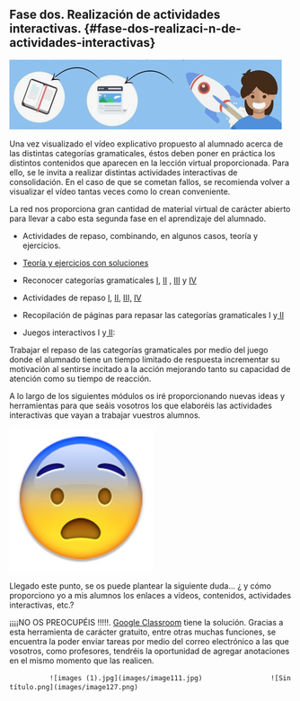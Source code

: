 ## Fase dos. Realización de actividades interactivas. {#fase-dos-realizaci-n-de-actividades-interactivas}

![](images/image110.png)

Una vez visualizado el vídeo explicativo propuesto al alumnado acerca de las distintas categorías gramaticales, éstos deben poner en práctica los distintos contenidos que aparecen en la lección virtual proporcionada. Para ello, se le invita a realizar distintas actividades interactivas de consolidación. En el caso de que se cometan fallos, se recomienda volver a visualizar el vídeo tantas veces como lo crean conveniente.

La red nos proporciona gran cantidad de material virtual de carácter abierto  para llevar a cabo esta segunda fase en el aprendizaje del alumnado.

*   Actividades de repaso, combinando, en algunos casos, teoría y ejercicios.

*   [Teoría y ejercicios con soluciones](https://www.google.com/url?q=http://delenguayliteratura.com/MORFOLOGIA.html&sa=D&ust=1509617244720000&usg=AFQjCNE_jD_a-nWpALCpxM6fI68YpvqddA)
*   Reconocer categorías gramaticales [I](https://www.google.com/url?q=http://www.xtec.cat/~jgenover/gracat1.htm&sa=D&ust=1509617244721000&usg=AFQjCNGVBUJe-DTWQ57PHrRYqXUH9thByg), [II](https://www.google.com/url?q=http://www.xtec.cat/~jgenover/gracat3.htm&sa=D&ust=1509617244721000&usg=AFQjCNGPqh7ayrzaCau7maD0czTIsO5q5w) , [III](https://www.google.com/url?q=http://www.xtec.cat/~jgenover/gracat2.htm&sa=D&ust=1509617244722000&usg=AFQjCNHqzy65UCaro4D_5Sw8JzWDrXxrEg) y [IV](https://www.google.com/url?q=http://www.xtec.cat/~jgenover/catgram6.htm&sa=D&ust=1509617244722000&usg=AFQjCNGfGdJqKQNH7R8-v_cSOyoJrPD8IA)
*   Actividades de repaso [ I](https://www.google.com/url?q=https://www.cerebriti.com/juegos-de-lengua/categorias-gramaticales%23.Wc4rvWh-rcs&sa=D&ust=1509617244723000&usg=AFQjCNG4-sDlvpKQ3Ljm1N4ncJz8zfTzQw), [II](https://www.google.com/url?q=https://didactalia.net/comunidad/materialeducativo/recursos/tag/categor%25C3%25ADas%2520gramaticales&sa=D&ust=1509617244723000&usg=AFQjCNEYRVEyp_Nyq1gp9JMC9kI0uyRWRw), [III,](https://www.google.com/url?q=http://procomun.educalab.es/es/ode/view/1416349642995&sa=D&ust=1509617244723000&usg=AFQjCNE9MaW-h-qNyK9fu8bYIbmo5Q4hYQ) [IV](https://www.google.com/url?q=http://www.xtec.cat/~jgenover/catgram1.htm&sa=D&ust=1509617244724000&usg=AFQjCNGEztCTYoHXCpJ4UX2dPN0Vw0sf6Q)
*   Recopilación de páginas para repasar las categorías gramaticales I y[ II](https://www.google.com/url?q=http://www.xtec.cat/~jgenover/morfo.htm&sa=D&ust=1509617244725000&usg=AFQjCNEjl46_WbX1DhFMkxRfEJ_-2hnddA)

*   Juegos interactivos I y[ II](https://www.google.com/url?q=https://www.cerebriti.com/juegos-de-categor%25C3%25ADas%2Bgramaticales/tag/mas-recientes/&sa=D&ust=1509617244725000&usg=AFQjCNF8P8zJDqvVHDAz8cIU8pb_TipqNA):

Trabajar el repaso de las categorías gramaticales por medio  del juego donde el alumnado tiene un tiempo limitado de respuesta incrementar su motivación  al sentirse incitado a la acción mejorando tanto su capacidad de atención como su tiempo de reacción.

A lo largo de los siguientes módulos os iré proporcionando nuevas ideas y herramientas para que seáis vosotros los que elaboréis las actividades interactivas que vayan a trabajar vuestros alumnos.  

![1-9QAEGjgzekD8c4r00c7bfQ.png](images/image94.png)

Llegado este punto, se os puede plantear la siguiente duda… ¿ y cómo proporciono yo a mis alumnos los enlaces a vídeos, contenidos, actividades interactivas, etc.?

¡¡¡¡NO OS PREOCUPÉIS !!!!!.  [Google Classroom](https://www.google.com/url?q=https://classroom.google.com/&sa=D&ust=1509617244727000&usg=AFQjCNGToA9H_Vz_JXtRe-aMlYO21AKBNQ) tiene la solución. Gracias a esta herramienta de carácter gratuito, entre otras  muchas funciones, se encuentra la poder enviar tareas por medio del correo electrónico a las que vosotros, como profesores, tendréis la oportunidad de agregar anotaciones en el mismo momento que las realicen.

              ![images (1).jpg](images/image111.jpg)                 ![Sin título.png](images/image127.png)